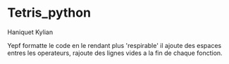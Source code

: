 # Tetris_python

Haniquet Kylian

Yepf formatte le code en le rendant plus 'respirable' il ajoute des espaces entres les operateurs, rajoute des lignes vides a la fin de chaque fonction. 